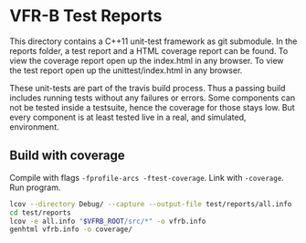 # VFR-B Test Reports

This directory contains a C++11 unit-test framework as git submodule. In the reports folder, a test report and a HTML coverage report can be found. To view the coverage report open up the index.html in any browser. To view the test report open up the unittest/index.html in any browser.

These unit-tests are part of the travis build process. Thus a passing build includes running tests without any failures or errors.
Some components can not be tested inside a testsuite, hence the coverage for those stays low. But every component is at least tested live in a real, and simulated, environment.

## Build with coverage

Compile with flags `-fprofile-arcs -ftest-coverage`.
Link with `-coverage`.
Run program.

```bash
lcov --directory Debug/ --capture --output-file test/reports/all.info
cd test/reports
lcov -e all.info "$VFRB_ROOT/src/*" -o vfrb.info
genhtml vfrb.info -o coverage/
```